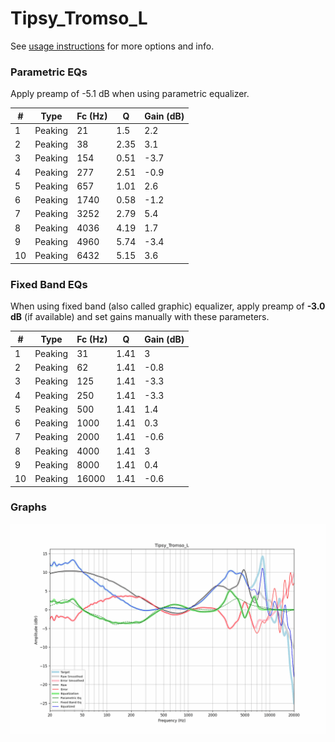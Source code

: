 # Tipsy_Tromso_L
See [usage instructions](https://github.com/jaakkopasanen/AutoEq#usage) for more options and info.

### Parametric EQs
Apply preamp of -5.1 dB when using parametric equalizer.

|   # | Type    |   Fc (Hz) |    Q |   Gain (dB) |
|-----|---------|-----------|------|-------------|
|   1 | Peaking |        21 | 1.5  |         2.2 |
|   2 | Peaking |        38 | 2.35 |         3.1 |
|   3 | Peaking |       154 | 0.51 |        -3.7 |
|   4 | Peaking |       277 | 2.51 |        -0.9 |
|   5 | Peaking |       657 | 1.01 |         2.6 |
|   6 | Peaking |      1740 | 0.58 |        -1.2 |
|   7 | Peaking |      3252 | 2.79 |         5.4 |
|   8 | Peaking |      4036 | 4.19 |         1.7 |
|   9 | Peaking |      4960 | 5.74 |        -3.4 |
|  10 | Peaking |      6432 | 5.15 |         3.6 |

### Fixed Band EQs
When using fixed band (also called graphic) equalizer, apply preamp of **-3.0 dB** (if available) and set gains manually with these parameters.

|   # | Type    |   Fc (Hz) |    Q |   Gain (dB) |
|-----|---------|-----------|------|-------------|
|   1 | Peaking |        31 | 1.41 |         3   |
|   2 | Peaking |        62 | 1.41 |        -0.8 |
|   3 | Peaking |       125 | 1.41 |        -3.3 |
|   4 | Peaking |       250 | 1.41 |        -3.3 |
|   5 | Peaking |       500 | 1.41 |         1.4 |
|   6 | Peaking |      1000 | 1.41 |         0.3 |
|   7 | Peaking |      2000 | 1.41 |        -0.6 |
|   8 | Peaking |      4000 | 1.41 |         3   |
|   9 | Peaking |      8000 | 1.41 |         0.4 |
|  10 | Peaking |     16000 | 1.41 |        -0.6 |

### Graphs
![](./Tipsy_Tromso_L.png)
